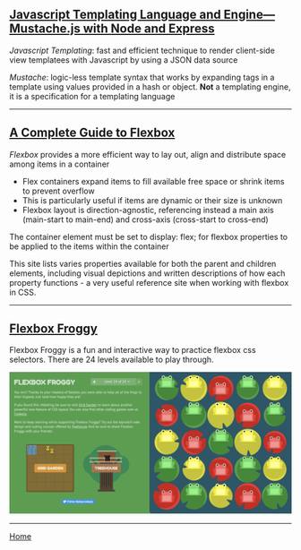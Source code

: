 ## [Javascript Templating Language and Engine— Mustache.js with Node and Express](https://medium.com/@1sherlynn/javascript-templating-language-and-engine-mustache-js-with-node-and-express-f4c2530e73b2)

*Javascript Templating*: fast and efficient technique to render client-side view templatees with Javascript by using a JSON data source

*Mustache*: logic-less template syntax that works by expanding tags in a template using values provided in a hash or object.  **Not** a templating engine, it is a specification for a templating language

---
## [A Complete Guide to Flexbox](https://css-tricks.com/snippets/css/a-guide-to-flexbox/)

*Flexbox* provides a more efficient way to lay out, align and distribute space among items in a container
- Flex containers expand items to fill available free space or shrink items to prevent overflow
- This is particularly useful if items are dynamic or their size is unknown
- Flexbox layout is direction-agnostic, referencing instead a main axis (main-start to main-end) and cross-axis (cross-start to cross-end)

The container element must be set to display: flex; for flexbox properties to be applied to the items within the container

This site lists varies properties available for both the parent and children elements, including visual depictions and written descriptions of how each property functions - a very useful reference site when working with flexbox in CSS.

---
## [Flexbox Froggy](https://flexboxfroggy.com/)

Flexbox Froggy is a fun and interactive way to practice flexbox css selectors.  There are 24 levels available to play through.

<img src="img/Flexbox Froggy.png" />

---
[Home](https://jchinzi.github.io/reading-notes/)